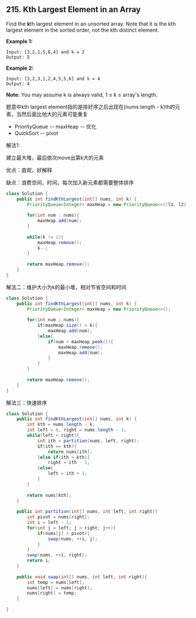 ## 215. Kth Largest Element in an Array

Find the **k**th largest element in an unsorted array. Note that it is the kth largest element in the sorted order, not the kth distinct element.

**Example 1:**

```
Input: [3,2,1,5,6,4] and k = 2
Output: 5
```

**Example 2:**

```
Input: [3,2,3,1,2,4,5,5,6] and k = 4
Output: 4
```

**Note:**
You may assume k is always valid, 1 ≤ k ≤ array's length.

题意中kth largest element指的是排好序之后出现在(nums.length - k)th的元素，当然后面比他大的元素可能重复

- PriorityQueue -- maxHeap -- 优化
- QuickSort -- pivot



解法1:

建立最大堆，最后依次move出第k大的元素

优点：直观，好解释

缺点：浪费空间，时间，每次加入新元素都需要整体排序

```java
class Solution {
    public int findKthLargest(int[] nums, int k) {
        PriorityQueue<Integer> maxHeap = new PriorityQueue<>((l1, l2) -> (l2 - l1));
        
        for(int num : nums){
            maxHeap.add(num);
        }
        
        while(k != 1){
            maxHeap.remove();
            k--;
        }
        
        return maxHeap.remove();
    }
}
```



解法二：维护大小为k的最小堆，相对节省空间和时间

```java
class Solution {
    public int findKthLargest(int[] nums, int k) {
        PriorityQueue<Integer> maxHeap = new PriorityQueue<>();
        
        for(int num : nums){
            if(maxHeap.size() < k){
                maxHeap.add(num);
            }else{
                if(num > maxHeap.peek()){
                    maxHeap.remove();
                    maxHeap.add(num);
                }
            }
        }
        
        return maxHeap.remove();
    }
}
```



解法三：快速排序

```java
class Solution {
    public int findKthLargest(int[] nums, int k) {
        int kth = nums.length - k;
        int left = 0, right = nums.length - 1;
        while(left < right){
            int ith = partition(nums, left, right);
            if(ith == kth){
                return nums[ith];
            }else if(ith > kth){
                right = ith - 1;
            }else{
                left = ith + 1;
            }
        }
        
        return nums[kth];
    }
    
    public int partition(int[] nums, int left, int right){
        int pivot = nums[right];
        int i = left - 1;
        for(int j = left; j < right; j++){
            if(nums[j] < pivot){
                swap(nums, ++i, j);
            }
        }
        swap(nums, ++i, right);
        return i;
    }
    
    public void swap(int[] nums, int left, int right){
        int temp = nums[left];
        nums[left] = nums[right];
        nums[right] = temp;
    }
    
}
```

